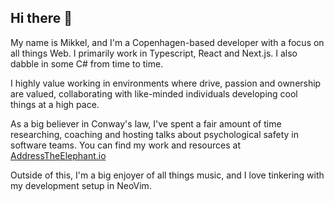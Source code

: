 ## Hi there 👋
My name is Mikkel, and I'm a Copenhagen-based developer with a focus on all things Web. I primarily work in Typescript, React and Next.js. I also dabble in some C# from time to time.

I highly value working in environments where drive, passion and ownership are valued, collaborating with like-minded individuals developing cool things at a high pace.

As a big believer in Conway's law, I've spent a fair amount of time researching, coaching and hosting talks about psychological safety in software teams. You can find my work and resources at [AddressTheElephant.io](https://addresstheelephant.io/)

Outside of this, I'm a big enjoyer of all things music, and I love tinkering with my development setup in NeoVim.
